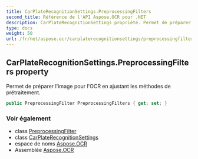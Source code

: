 ```yaml
---
title: CarPlateRecognitionSettings.PreprocessingFilters
second_title: Référence de l'API Aspose.OCR pour .NET
description: CarPlateRecognitionSettings propriété. Permet de préparer limage pour lOCR en ajustant les méthodes de prétraitement.
type: docs
weight: 50
url: /fr/net/aspose.ocr/carplaterecognitionsettings/preprocessingfilters/
---
```

## CarPlateRecognitionSettings.PreprocessingFilters property

Permet de préparer l'image pour l'OCR en ajustant les méthodes de prétraitement.

```csharp
public PreprocessingFilter PreprocessingFilters { get; set; }
```

### Voir également

* class [PreprocessingFilter](../../../aspose.ocr.models.preprocessingfilters/preprocessingfilter/)
* class [CarPlateRecognitionSettings](../)
* espace de noms [Aspose.OCR](../../carplaterecognitionsettings/)
* Assemblée [Aspose.OCR](../../../)


